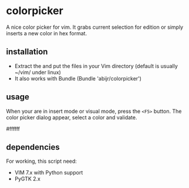 colorpicker
===========

A nice color picker for vim. It grabs current selection for edition or simply inserts a new color in hex format.


installation
------------

- Extract the and put the files in your Vim directory (default is usually ~/vim/ under linux)
- It also works with Bundle (Bundle 'abijr/colorpicker')

usage
------

When your are in insert mode or visual mode, press the `<F5>` button.
The color picker dialog appear, select a color and validate.

#ffffff

dependencies
-------------
For working, this script need:
- VIM 7.x with Python support
- PyGTK 2.x
